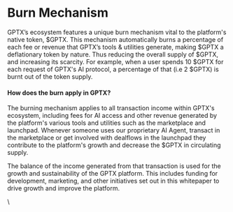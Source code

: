 # Burn Mechanism

GPTX’s ecosystem features a unique burn mechanism vital to the platform's native token, $GPTX. This mechanism automatically burns a percentage of each fee or revenue that GPTX’s tools & utilities generate, making $GPTX a deflationary token by nature. Thus reducing the overall supply of $GPTX, and increasing its scarcity. For example, when a user spends 10 $GPTX for each request of GPTX's AI protocol, a percentage of that (i.e 2 $GPTX) is burnt out of the token supply.

#### How does the burn apply in GPTX?

The burning mechanism applies to all transaction income within GPTX's ecosystem, including fees for AI access and other revenue generated by the platform's various tools and utilities such as the marketplace and launchpad. Whenever someone uses our proprietary AI Agent, transact in the marketplace or get involved with dealflows in the launchpad they contribute to the platform's growth and decrease the $GPTX in circulating supply.

The balance of the income generated from that transaction is used for the growth and sustainability of the GPTX platform. This includes funding for development, marketing, and other initiatives set out in this whitepaper to drive growth and improve the platform.

\
